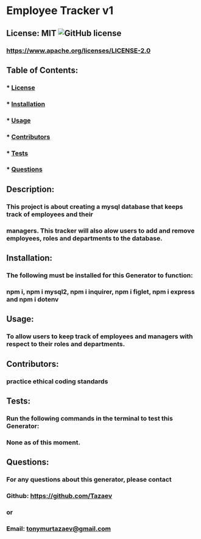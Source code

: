 
# Employee Tracker v1
## License: MIT ![GitHub license](https://img.shields.io/github/license/naereen/strapDown.js.svg)
### https://www.apache.org/licenses/LICENSE-2.0

## Table of Contents:
###  * [License](#license)
###  * [Installation](#installation)
###  * [Usage](#usage)
###  * [Contributors](#contributors)
###  * [Tests](#tests)
###  * [Questions](#questions)

## Description:
### This project is about creating a mysql database that keeps track of employees and their 
### managers. This tracker will also alow users to add and remove employees, roles and departments to the database.

## Installation:
### The following must be installed for this Generator to function:
### npm i, npm i mysql2, npm i inquirer, npm i figlet, npm i express and npm i dotenv

## Usage:
### To allow users to keep track of employees and managers with respect to their roles and departments.

## Contributors:
### practice ethical coding standards

## Tests:
### Run the following commands in the terminal to test this Generator:
### None as of this moment.

## Questions:
### For any questions about this generator, please contact
### Github: https://github.com/Tazaev
### or
### Email: tonymurtazaev@gmail.com
